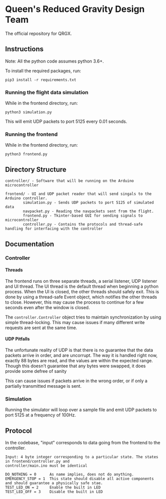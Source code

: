 # Queen's Reduced Gravity Design Team

The official repository for QRGX.

## Instructions
Note: All the python code assumes python 3.6+.

To install the required packages, run:
```
pip3 install -r requirements.txt
```

### Running the flight data simulation
While in the frontend directory, run:
```
python3 simulation.py
```
This will emit UDP packets to port 5125 every 0.01 seconds.


### Running the frontend
While in the frontend directory, run:
```
python3 frontend.py
```

## Directory Structure
```
controller/ - Software that will be running on the Arduino microcontroller

frontend/ - UI and UDP packet reader that will send singals to the Arduino controller.
        simulation.py - Sends UDP packets to port 5125 of simulated data
        navpacket.py - Reading the navpackets sent from the flight.
        frontend.py - Tkinter-based GUI for sending signals to microcontroller
        controller.py - Contains the protocols and thread-safe handling for interfacing with the controller
```

## Documentation
### Controller

#### Threads
The frontend runs on three separate threads, a serial listener, UDP listener and UI thread.
The UI thread is the default thread when beginning a python process. When the UI is closed,
the other threads should safely exit. This is done by using a thread-safe Event object, which
notifies the other threads to close. However, this may cause the process to continue for a few
seconds even after the window is closed.

The `controller.Controller` object tries to maintain synchronization by using simple thread-locking. This may
cause issues if many different write requests are sent at the same time.

#### UDP Pitfalls
The unfortunate reality of UDP is that there is no guarantee that the data packets arrive in order,
and are uncorrupt. The way it is handled right now, exactly 88 bytes are read, and the values are
within the expected range. Though this doesn't guarantee that any bytes were swapped, it does provide
some defree of sanity

This can cause issues if packets arrive in the wrong order, or if only a partially transmitted message is sent.

### Simulation
Running the simulator will loop over a sample file and emit UDP packets to port 5125
at a frequency of 100Hz.

## Protocol
In the codebase, "input" corresponds to data going from the frontend to the controller.

```
Input: 4 byte integer corresponding to a particular state. The states in frontend/controller.py and
controller/main.ino must be identical

DO_NOTHING = 0      As name implies, does not do anything.
EMERGENCY_STOP = 1  This state should disable all active components and should guarantee a physically safe stae.
TEST_LED_ON = 2     Enable the built in LED
TEST_LED_OFF = 3    Disable the built in LED
```
